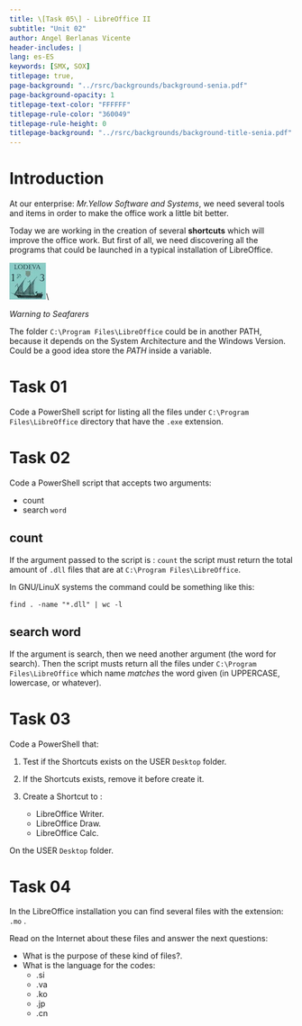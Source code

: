 ```yaml
---
title: \[Task 05\] - LibreOffice II
subtitle: "Unit 02"
author: Angel Berlanas Vicente
header-includes: |
lang: es-ES
keywords: [SMX, SOX]
titlepage: true,
page-background: "../rsrc/backgrounds/background-senia.pdf"
page-background-opacity: 1
titlepage-text-color: "FFFFFF"
titlepage-rule-color: "360049"
titlepage-rule-height: 0
titlepage-background: "../rsrc/backgrounds/background-title-senia.pdf"
---
```


# Introduction

At our enterprise: *Mr.Yellow Software and Systems*, we need several tools and items in order to make the office work a little bit better.

Today we are working in the creation of several **shortcuts** which will improve the office work. But first of all, we need discovering all the programs that could be launched in a typical installation of LibreOffice.

![Seafarers](imgs/seafarers01.png)\

*Warning to Seafarers*

The folder `C:\Program Files\LibreOffice` could be in another PATH, because it depends on the System Architecture and the Windows Version. Could be a good idea store the *PATH* inside a variable.

# Task 01

Code a PowerShell script for listing all the files under `C:\Program Files\LibreOffice` directory that have the `.exe` extension.

# Task 02

Code a PowerShell script that accepts two arguments:

- count
- search `word`

## count

If the argument passed to the script is : `count` the script must return the total amount of `.dll` files that are at `C:\Program Files\LibreOffice`.

In GNU/LinuX systems the command could be something like this:

```shell
find . -name "*.dll" | wc -l
```
## search word

If the argument is search, then we need another argument (the word for search). Then the script musts return all the files under `C:\Program Files\LibreOffice` which name *matches* the word given (in UPPERCASE, lowercase, or whatever).

# Task 03

Code a PowerShell that:

1. Test if the Shortcuts exists on the USER `Desktop` folder.
2. If the Shortcuts exists, remove it before create it.
3. Create a Shortcut to :

    - LibreOffice Writer.
    - LibreOffice Draw.
    - LibreOffice Calc.

On the USER `Desktop` folder.

# Task 04

In the LibreOffice installation you can find several files with the extension: `.mo` . 

Read on the Internet about these files and answer the next questions:

- What is the purpose of these kind of files?.
- What is the language for the codes:
  - .si
  - .va
  - .ko
  - .jp
  - .cn
  



